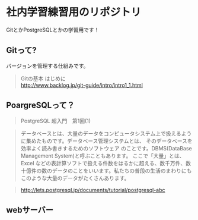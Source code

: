 社内学習練習用のリポジトリ
==========================

GitとかPostgreSQLとかの学習用です！

Gitって?
--------

バージョンを管理する仕組みです。

> Gitの基本 はじめに  
> http://www.backlog.jp/git-guide/intro/intro1_1.html


PoargreSQLって？
----------------

> PostgreSQL 超入門　第1回(1)  

> データベースとは、大量のデータをコンピュータシステム上で扱えるように集めたものです。データベース管理システムとは、
そのデータベースを効率よく読み書きするためのソフトウェア
のことです。DBMS(DataBase Management System)と呼ぶこともあります。
ここで「大量」とは、Excel などの表計算ソフトで扱える件数をはるかに超える、数千万件、数十億件の数のデータのことをいいます。私たちの普段の生活のまわりにもこのような大量のデータがたくさんあります。

> http://lets.postgresql.jp/documents/tutorial/postgresql-abc

webサーバー
------------
